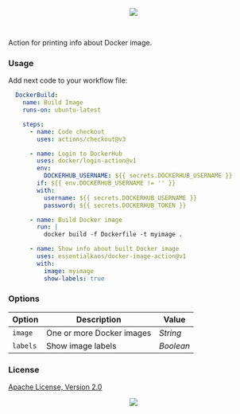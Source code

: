 <p align="center"><a href="#readme"><img src="https://gh.kaos.st/docker-info-action.svg"/></a></p>

<br/>

Action for printing info about Docker image.

### Usage

Add next code to your workflow file:

```yml
  DockerBuild:
    name: Build Image
    runs-on: ubuntu-latest

    steps:
      - name: Code checkout
        uses: actions/checkout@v3

      - name: Login to DockerHub
        uses: docker/login-action@v1
        env:
          DOCKERHUB_USERNAME: ${{ secrets.DOCKERHUB_USERNAME }}
        if: ${{ env.DOCKERHUB_USERNAME != '' }}
        with:
          username: ${{ secrets.DOCKERHUB_USERNAME }}
          password: ${{ secrets.DOCKERHUB_TOKEN }}

      - name: Build Docker image
        run: |
          docker build -f Dockerfile -t myimage .

      - name: Show info about built Docker image
        uses: essentialkaos/docker-image-action@v1
        with:
          image: myimage
          show-labels: true

```

### Options

| Option | Description | Value |
|--------|-------------|--------|
| `image` | One or more Docker images | _String_ |
| `labels` | Show image labels | _Boolean_ |

### License

[Apache License, Version 2.0](https://www.apache.org/licenses/LICENSE-2.0)

<p align="center"><a href="https://essentialkaos.com"><img src="https://gh.kaos.st/ekgh.svg"/></a></p>
